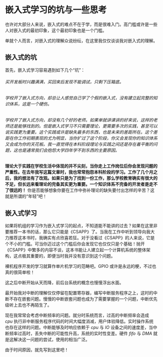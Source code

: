 # 嵌入式学习的坑与一些思考
也许对大部分人来说，嵌入式的难点不在于学，而是很难入门。高门槛或许是一些人对嵌入式的最初印象，这个最初印象也是一个门槛。

单就个人而言，对嵌入式的理解众说纷纭，在这里我仅仅谈谈我对嵌入式的理解。

## 嵌入式的坑
首先，嵌入式学习容易遇到如下几个“坑”：

###### 买开发板时兴趣满满，买回来后发现不能调试，只剩下压箱底。
###### 学校开了嵌入式方向，却总让人感觉自己学了个假的嵌入式，没有建立起完整的知识体系，这是一个硬伤。

###### 学校开了嵌入式方向，却没有几个好的老师。如果单就讲课讲的好来说，这样的老师还是能够找到的。但是嵌入式学习不只需要理论，更需要多次的实践，甚至可以说实践更为重要。这个实践或许是缺失最多的东西，也是未来的差距所在。这个差距在你工作初期表现的尤为明显，当你扩过了这个阶段，你又会发现你的知识体系又会成为你的天花板。我一直觉得在本科阶段理论与实践之间还是存在着平衡的问题，这也是通常我们会抱怨大学四年学不到东西的主要原因。

**理论大于实践在学校生活中体现的并不尖刻，当你走上工作岗位后你会发现问题的严重性。在去年我写这篇文章时，我也常常抱怨本科阶段的学习。工作了几个月之后，我的想法有了改观。如果只是为了找到一份工作，那么学校教育确实有很大的不足，但长远来看理论的完备其实更为重要。一个知识体系不完备的开发者是走不了很远的！** 你是否能够想象你要在工作中弥补理论的缺失要付出怎样的辛苦？这就是所谓的“年轻”吧！

## 嵌入式学习
如果将机组的学习作为嵌入式学习的起点，不知道能不能讲的过去？如果在这里非要推荐一本书的话，那么它只能是《CSAPP》了。当我在工作中听到领导向我大力推荐这本书时，我确实有点欣喜若狂。对于没看过《CSAPP》的人来说，它是个不小的门槛。可当你迈过这个门槛后你会发现它也仅仅只是个基础！抛开《CSAPP》中繁多的内容不谈，这本书能让人建立起一个计算机系统的整体架构，这点极其重要的，即便当时我并没有意识到这个问题。

裸机程序开发的学习就算作单片机学习的范畴吧。GPIO 或许是永远的梗，不过也真的很简单啦！

这之后中断开始从天而降，前后台系统的概念也慢慢浮出水面。

最开始我对中断的理解仅仅停留在配置寄存器，编写中断服务程序之上，这时的中断不存在嵌套问题。慢慢的中断嵌套问题也成为了需要掌握的一个问题，中断优先级听上去也不再陌生了。

现在我常常会考虑中断频率的问题。就分时系统而言，过高的中断频率会造成 *cpu* 执行非中断服务程序代码的时间大幅度消减，用户体验降低。实时操作系统也存在这样的问题。中断能够及时响应依赖于 *cpu* 与 *IO* 设备之间的速度差，当中断频率过高时，丢失中断的可能性升高，系统的实时性变差。硬件 *fifo* 与 *DMA* 就是这解决这一问题的尝试，使用的相当广泛。

由于时间原因，就先写到这里吧！

